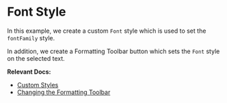 # Font Style

In this example, we create a custom `Font` style which is used to set the `fontFamily` style.

In addition, we create a Formatting Toolbar button which sets the `Font` style on the selected text.

**Relevant Docs:**

- [Custom Styles](/docs/custom-schemas/custom-styles)
- [Changing the Formatting Toolbar](/docs/ui-components/formatting-toolbar#changing-the-formatting-toolbar)